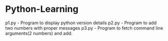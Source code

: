 # Python-Learning

p1.py - Program to display python version details
p2.py - Program to add two numbers with proper messages
p3.py - Program to fetch command line arguments(2 numbers) and add.
